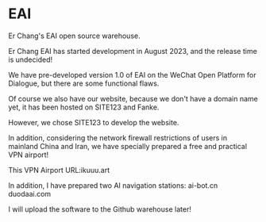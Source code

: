 # EAI
Er Chang's EAI open source warehouse.

Er Chang EAI has started development in August 2023, and the release time is undecided!

We have pre-developed version 1.0 of EAI on the WeChat Open Platform for Dialogue, but there are some functional flaws.

Of course we also have our website, because we don't have a domain name yet, it has been hosted on SITE123 and Fanke.

However, we chose SITE123 to develop the website.

In addition, considering the network firewall restrictions of users in mainland China and Iran, we have specially prepared a free and practical VPN airport!

This VPN Airport URL:ikuuu.art

In addition, I have prepared two AI navigation stations:
ai-bot.cn
duodaai.com

I will upload the software to the Github warehouse later!
